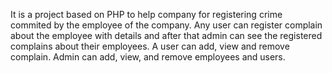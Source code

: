 It is a project based on PHP to help company for registering crime commited by the employee of the company. 
Any user can register complain about the employee with details and after that admin can see the registered complains about their employees.
A user can add, view and remove complain.
Admin can add, view, and remove employees and users.
